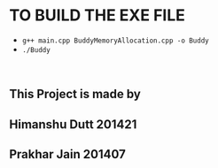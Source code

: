 # TO BUILD THE EXE FILE <br>

* ``` g++ main.cpp BuddyMemoryAllocation.cpp -o Buddy ``` <br>
* ``` ./Buddy ```<br>
<br>

## This Project is made by <br>
## Himanshu Dutt 201421 <br>
## Prakhar Jain 201407 <br>